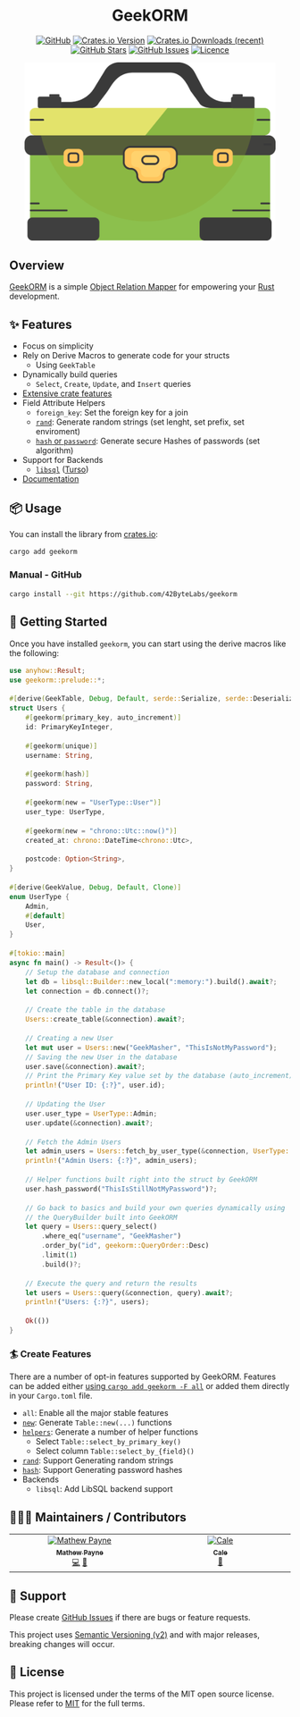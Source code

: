 <!-- markdownlint-disable -->
<div align="center">
<h1>GeekORM</h1>

[![GitHub](https://img.shields.io/badge/github-%23121011.svg?style=for-the-badge&logo=github&logoColor=white)][github]
[![Crates.io Version](https://img.shields.io/crates/v/geekorm?style=for-the-badge)][crates-io]
[![Crates.io Downloads (recent)](https://img.shields.io/crates/dr/geekorm?style=for-the-badge)][crates-io]
[![GitHub Stars](https://img.shields.io/github/stars/42ByteLabs/geekorm?style=for-the-badge)][github]
[![GitHub Issues](https://img.shields.io/github/issues/42ByteLabs/geekorm?style=for-the-badge)][github-issues]
[![Licence](https://img.shields.io/github/license/Ileriayo/markdown-badges?style=for-the-badge)][license]

<img src="./assets/geekorm.png" width="450" title="GeekORM Logo">

</div>
<!-- markdownlint-restore -->

## Overview

[GeekORM][crates-io] is a simple [Object Relation Mapper][docs-orm] for empowering your [Rust][rust-lang] development.

## ✨ Features

- Focus on simplicity
- Rely on Derive Macros to generate code for your structs
  - Using `GeekTable`
- Dynamically build queries
  - `Select`, `Create`, `Update`, and `Insert` queries
- [Extensive crate features](#-create-features)
- Field Attribute Helpers
  - `foreign_key`: Set the foreign key for a join
  - [`rand`][docs-rand]: Generate random strings (set lenght, set prefix, set enviroment)
  - [`hash` or `password`][docs-hash]: Generate secure Hashes of passwords (set algorithm)
- Support for Backends
  - [`libsql`][lib-libsql] ([Turso][web-turso])
- [Documentation][docs]

## 📦 Usage

You can install the library from [crates.io][crates]:

```bash
cargo add geekorm
```

### Manual - GitHub

```bash
cargo install --git https://github.com/42ByteLabs/geekorm
```

## 🏃 Getting Started

Once you have installed `geekorm`, you can start using the derive macros like the following:

```rust
use anyhow::Result;
use geekorm::prelude::*;

#[derive(GeekTable, Debug, Default, serde::Serialize, serde::Deserialize)]
struct Users {
    #[geekorm(primary_key, auto_increment)]
    id: PrimaryKeyInteger,

    #[geekorm(unique)]
    username: String,

    #[geekorm(hash)]
    password: String,

    #[geekorm(new = "UserType::User")]
    user_type: UserType,

    #[geekorm(new = "chrono::Utc::now()")]
    created_at: chrono::DateTime<chrono::Utc>,

    postcode: Option<String>,
}

#[derive(GeekValue, Debug, Default, Clone)]
enum UserType {
    Admin,
    #[default]
    User,
}

#[tokio::main]
async fn main() -> Result<()> {
    // Setup the database and connection
    let db = libsql::Builder::new_local(":memory:").build().await?;
    let connection = db.connect()?;

    // Create the table in the database
    Users::create_table(&connection).await?;

    // Creating a new User
    let mut user = Users::new("GeekMasher", "ThisIsNotMyPassword");
    // Saving the new User in the database
    user.save(&connection).await?;
    // Print the Primary Key value set by the database (auto_increment)
    println!("User ID: {:?}", user.id);

    // Updating the User
    user.user_type = UserType::Admin;
    user.update(&connection).await?;

    // Fetch the Admin Users
    let admin_users = Users::fetch_by_user_type(&connection, UserType::Admin).await?;
    println!("Admin Users: {:?}", admin_users);

    // Helper functions built right into the struct by GeekORM
    user.hash_password("ThisIsStillNotMyPassword")?;

    // Go back to basics and build your own queries dynamically using
    // the QueryBuilder built into GeekORM
    let query = Users::query_select()
        .where_eq("username", "GeekMasher")
        .order_by("id", geekorm::QueryOrder::Desc)
        .limit(1)
        .build()?;

    // Execute the query and return the results
    let users = Users::query(&connection, query).await?;
    println!("Users: {:?}", users);

    Ok(())
}
```

### 🏄 Create Features

There are a number of opt-in features supported by GeekORM.
Features can be added either [using `cargo add geekorm -F all`][docs-cargo-add] or added them directly in your `Cargo.toml` file.

- `all`: Enable all the major stable features
- [`new`][docs-new]: Generate `Table::new(...)` functions
- [`helpers`][docs-helpers]: Generate a number of helper functions
  - Select `Table::select_by_primary_key()`
  - Select column `Table::select_by_{field}()`
- [`rand`][docs-rand]: Support Generating random strings
- [`hash`][docs-hash]: Support Generating password hashes
- Backends
  - `libsql`: Add LibSQL backend support

## 🧑‍🤝‍🧑 Maintainers / Contributors

<!-- ALL-CONTRIBUTORS-LIST:START - Do not remove or modify this section -->
<!-- prettier-ignore-start -->
<!-- markdownlint-disable -->
<table>
  <tbody>
    <tr>
      <td align="center" valign="top" width="14.28%"><a href="https://geekmasher.dev"><img src="https://avatars.githubusercontent.com/u/2772944?v=4?s=100" width="100px;" alt="Mathew Payne"/><br /><sub><b>Mathew Payne</b></sub></a><br /><a href="#code-GeekMasher" title="Code">💻</a> <a href="#review-GeekMasher" title="Reviewed Pull Requests">👀</a></td>
      <td align="center" valign="top" width="14.28%"><a href="https://github.com/MsGeekMasher"><img src="https://avatars.githubusercontent.com/u/93775622?v=4?s=100" width="100px;" alt="Cale"/><br /><sub><b>Cale</b></sub></a><br /><a href="#design-MsGeekMasher" title="Design">🎨</a></td>
    </tr>
  </tbody>
</table>

<!-- markdownlint-restore -->
<!-- prettier-ignore-end -->

<!-- ALL-CONTRIBUTORS-LIST:END -->

## 🦸 Support

Please create [GitHub Issues][github-issues] if there are bugs or feature requests.

This project uses [Semantic Versioning (v2)][semver] and with major releases, breaking changes will occur.

## 📓 License

This project is licensed under the terms of the MIT open source license.
Please refer to [MIT][license] for the full terms.

<!-- Resources -->

[license]: ./LICENSE
[crates-io]: https://crates.io/crates/geekorm
[docs]: https://docs.rs/geekorm/latest/geekorm
[rust-lang]: https://www.rust-lang.org/
[semver]: https://semver.org/
[github]: https://github.com/42ByteLabs/geekorm
[github-issues]: https://github.com/42ByteLabs/geekorm/issues
[crates]: https://crates.io
[docs-orm]: https://en.wikipedia.org/wiki/Object%E2%80%93relational_mapping
[docs-cargo-add]: https://doc.rust-lang.org/cargo/commands/cargo-add.html#dependency-options

[docs-new]: https://docs.rs/geekorm-derive/latest/geekorm_derive/derive.GeekTable.html#generate-new-rows
[docs-helpers]: https://docs.rs/geekorm-derive/latest/geekorm_derive/derive.GeekTable.html#generated-helper-methods
[docs-hash]: https://docs.rs/geekorm-derive/latest/geekorm_derive/derive.GeekTable.html#generate-hash-for-storing-passwords
[docs-rand]: https://docs.rs/geekorm-derive/latest/geekorm_derive/derive.GeekTable.html#generate-random-data-for-column

[lib-libsql]: https://github.com/tursodatabase/libsql
[web-turso]: https://turso.tech/

